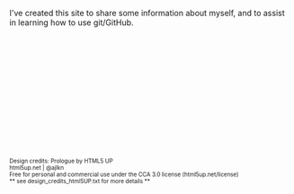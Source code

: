 
<p>I've created this site to share some information about myself, and to assist in learning how to use git/GitHub.</p>



<br>
<br>
<br>
<br>
<br>
<br>
<br>
<br>
<br>
<br>
<br>
<br>


<p>
<font size="-2">
Design credits: Prologue by HTML5 UP<br>
html5up.net | @ajlkn<br>
Free for personal and commercial use under the CCA 3.0 license (html5up.net/license)<br>
** see design_credits_html5UP.txt for more details **<br>
</font>
</p>
